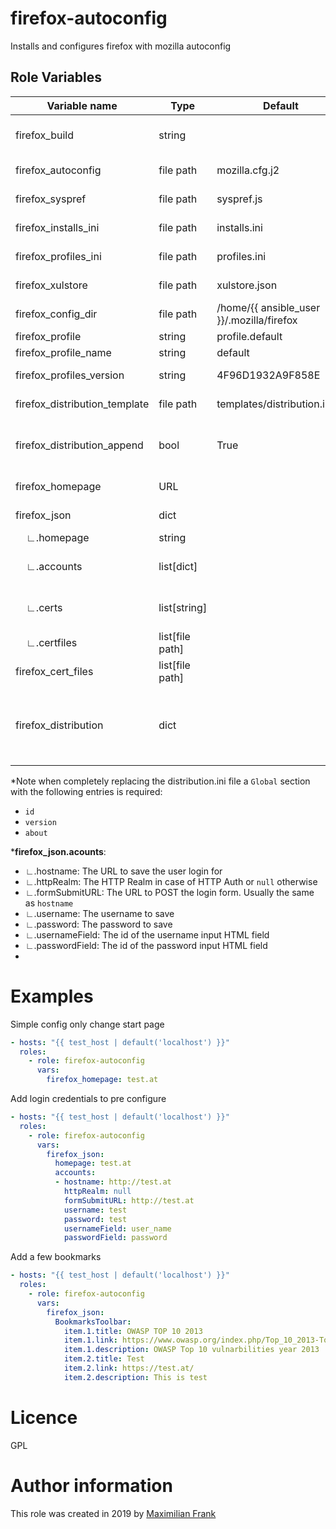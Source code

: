 # firefox-autoconfig

Installs and configures firefox with mozilla autoconfig


## Role Variables
| Variable name                       | Type            | Default                                   | Description                                                                                                                                                                                                                       |
| ----------------------------------- | --------------- | ----------------------------------------- | --------------------------------------------------------------------------------------------------------------------------------------------------------------------------------------------------------------------------------- |
| firefox_build                       | string          |                                           | Allows to set a specific firefox version to be installed (must be available through apt).                                                                                                                                         |
| firefox_autoconfig                  | file path       | mozilla.cfg.j2                            | Can be used to replace the default autoconfig script                                                                                                                                                                              |
| firefox_syspref                     | file path       | syspref.js                                | Can be used to replace the default syspref config                                                                                                                                                                                 |
| firefox_installs_ini                | file path       | installs.ini                              | Can be used to replace the default installs.ini template                                                                                                                                                                          |
| firefox_profiles_ini                | file path       | profiles.ini                              | Can be used to replace the default profiles.ini template                                                                                                                                                                          |
| firefox_xulstore                    | file path       | xulstore.json                             | Can be used to replace the default xulstore.json                                                                                                                                                                                  |
| firefox_config_dir                  | file path       | /home/{{ ansible_user }}/.mozilla/firefox | The path for the firefox user config directory                                                                                                                                                                                    |
| firefox_profile                     | string          | profile.default                           | The directory for the default profile                                                                                                                                                                                             |
| firefox_profile_name                | string          | default                                   | The name for the default profile                                                                                                                                                                                                  |
| firefox_profiles_version            | string          | 4F96D1932A9F858E                          | The hex identifier for the firefox install. Needed to configure profiles.                                                                                                                                                         |
| firefox_distribution_template       | file path       | templates/distribution.ini.j2             | The template to use for the distribution.ini file                                                                                                                                                                                 |
| firefox_distribution_append         | bool            | True                                      | If True the distribution.ini template will be appended to the existing file installed by the apt package. Otherwise the file will be completely replaced.*                                                                        |
| firefox_homepage                    | URL             |                                           | Sets the firefox startpage. (is overridden if `firefox_json` contains homepage setting)                                                                                                                                           |
| firefox_json                        | dict            |                                           | Configures firefox using the supplied dictionary.                                                                                                                                                                                 |
| &nbsp;&nbsp;&nbsp;&nbsp;∟.homepage  | string          |                                           | Firefox startpage                                                                                                                                                                                                                 |
| &nbsp;&nbsp;&nbsp;&nbsp;∟.accounts  | list[dict]      |                                           | List of dictionaries containing user login information. See below for details on dict content.** format                                                                                                                           |
| &nbsp;&nbsp;&nbsp;&nbsp;∟.certs     | list[string]    |                                           | A list of certificates to add to firefox. List items must be certificate content without line breaks.                                                                                                                             |
| &nbsp;&nbsp;&nbsp;&nbsp;∟.certfiles | list[file path] |                                           | A  list of CA certificate file locations to be installed in firefox.                                                                                                                                                              |
| firefox_cert_files                  | list[file path] |                                           | A  list of CA certificate file locations to be installed in firefox.                                                                                                                                                              |
| firefox_distribution                | dict            |                                           | Accepts a distribution.ini configuration in dictionary format i.e. a map where top level keys are sections and top level values are dictionaries containing the configuration. See https://wiki.mozilla.org/Distribution_INI_File |

*Note when completely replacing the distribution.ini file a `Global` section with the following entries is required:
 - `id`
 - `version`
 - `about`

***firefox_json.acounts**:
  - ∟.hostname: The URL to save the user login for
  - ∟.httpRealm: The HTTP Realm in case of HTTP Auth or `null` otherwise
  - ∟.formSubmitURL: The URL to POST the login form. Usually the same as `hostname`
  - ∟.username: The username to save
  - ∟.password: The password to save
  - ∟.usernameField: The id of the username input HTML field
  - ∟.passwordField: The id of the password input HTML field
  -

# Examples

Simple config only change start page
```yaml
- hosts: "{{ test_host | default('localhost') }}"
  roles:
    - role: firefox-autoconfig
      vars: 
        firefox_homepage: test.at
```


Add login credentials to pre configure
```yaml
- hosts: "{{ test_host | default('localhost') }}"
  roles:
    - role: firefox-autoconfig
      vars: 
        firefox_json: 
          homepage: test.at
          accounts:
          - hostname: http://test.at
            httpRealm: null
            formSubmitURL: http://test.at
            username: test
            password: test
            usernameField: user_name
            passwordField: password
```

Add a few bookmarks
```yaml
- hosts: "{{ test_host | default('localhost') }}"
  roles:
    - role: firefox-autoconfig
      vars: 
        firefox_json: 
          BookmarksToolbar:
            item.1.title: OWASP TOP 10 2013
            item.1.link: https://www.owasp.org/index.php/Top_10_2013-Top_10
            item.1.description: OWASP Top 10 vulnarbilities year 2013
            item.2.title: Test
            item.2.link: https://test.at/
            item.2.description: This is test
```


# Licence

 GPL

# Author information

 This role was created in 2019 by [Maximilian Frank](https://frank-maximilian.at)
